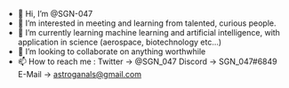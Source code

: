 - 👋 Hi, I’m @SGN-047
- 👀 I’m interested in meeting and learning from talented, curious people.
- 🌱 I’m currently learning machine learning and artificial intelligence, with application in science (aerospace, biotechnology etc...)
- 💞️ I’m looking to collaborate on anything worthwhile
- 📫 How to reach me :
Twitter -> @SGN_047
Discord -> SGN_047#6849
E-Mail  -> astroganals@gmail.com 

<!---
SGN-047/SGN-047 is a ✨ special ✨ repository because its `README.md` (this file) appears on your GitHub profile.
You can click the Preview link to take a look at your changes.
--->
